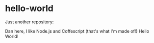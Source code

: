 # hello-world
Just another repository:

Dan here, I like Node.js and Coffescript (that's what I'm made of!)
Hello World!

